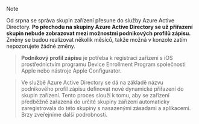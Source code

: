 > [!NOTE]
> Od srpna se správa skupin zařízení přesune do služby Azure Active Directory. **Po přechodu na skupiny Azure Active Directory se už přiřazení skupin nebude zobrazovat mezi možnostmi podnikových profilů zápisu.** Změny se budou realizovat několik měsíců, takže možná v konzole zatím nepozorujete žádné změny.

> **Podnikový profil zápisu** je potřeba k registraci zařízení s iOS prostřednictvím programu Device Enrollment Program společnosti Apple nebo nástroje Apple Configurator.

>Ve službě Azure Active Directory se dá na základě názvu podnikového profil zápisu definovat nové dynamické přiřazení do skupin zařízení. Tento proces slouží k tomu, aby se zařízení předběžně zařazená do určité skupiny zařízení automaticky zaregistrovala do této skupiny s nasazenými zásadami a aplikacemi. Brzy zveřejníme další podrobnosti.


<!--HONumber=Jun16_HO4-->


